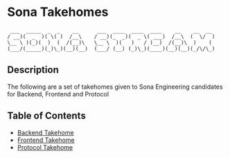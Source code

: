 # Sona Takehomes
     ___  _____  _  _    __      ___  ____  ____  ____    __    __  __ 
    / __)(  _  )( \( )  /__\    / __)(_  _)(  _ \( ___)  /__\  (  \/  )
    \__ \ )(_)(  )  (  /(__)\   \__ \  )(   )   / )__)  /(__)\  )    ( 
    (___/(_____)(_)\_)(__)(__)  (___/ (__) (_)\_)(____)(__)(__)(_/\/\_)

## Description
The following are a set of takehomes given to Sona Engineering candidates for Backend, Frontend and Protocol

## Table of Contents
- [Backend Takehome](backend/README.md)
- [Frontend Takehome](frontend/README.md)
- [Protocol Takehome](frontend/README.md)
